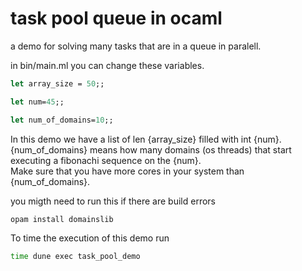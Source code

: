 # task pool queue in ocaml

a demo for solving many tasks that are in a queue in paralell.  

in bin/main.ml you can change these variables.
```ocaml
let array_size = 50;;

let num=45;;

let num_of_domains=10;;
```
In this demo we have a list of len {array_size} filled with int {num}.
{num_of_domains} means how many domains (os threads) that start executing a fibonachi sequence on the {num}.  
Make sure that you have more cores in your system than {num_of_domains}.
  
  
you migth need to run this if there are build errors
```sh
opam install domainslib
```


To time the execution of this demo run
```sh
time dune exec task_pool_demo
```
